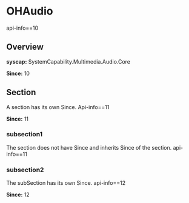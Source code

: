# OHAudio
<!--Kit: Ability Kit-->
<!--Subsystem: Ability-->
<!--Owner: @wkljy-->
<!--Designer: @ccllee-->
<!--Tester: @lixueqing513-->
<!--Adviser: @huipeizi-->

api-info==10

## Overview

**syscap:** SystemCapability.Multimedia.Audio.Core

**Since:** 10

## Section

A section has its own Since. Api-info==11

**Since:** 11

### subsection1

The section does not have Since and inherits Since of the section. api-info==11

### subsection2

The subSection has its own Since. api-info==12

**Since:** 12